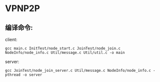 # VPNP2P

## 编译命令:

client:  

`gcc main.c InitTest/node_start.c JoinTest/node_join.c NodeInfo/node_info.c Util/message.c Util/util.c -o main`
  
server:  

`gcc JoinTest/node_join_server.c Util/message.c NodeInfo/node_info.c -pthread -o server`